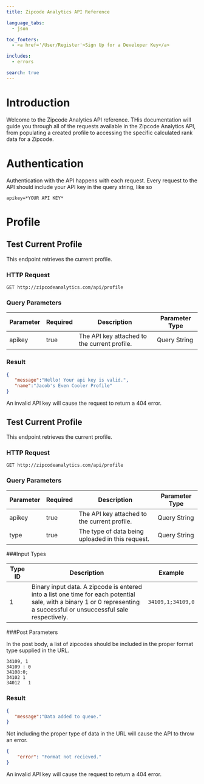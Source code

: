 ```yaml
---
title: Zipcode Analytics API Reference

language_tabs:
  - json

toc_footers:
  - <a href='/User/Register'>Sign Up for a Developer Key</a>

includes:
  - errors

search: true
---
```


# Introduction

Welcome to the Zipcode Analytics API reference. THis documentation will guide you through all of the requests available in the Zipcode Analytics API, from populating a created profile to accessing the specific calculated rank data for a Zipcode.

# Authentication

Authentication with the API happens with each request. Every request to the API should include your API key in the query string, like so 
    
    apikey=*YOUR API KEY*

# Profile

## Test Current Profile

This endpoint retrieves the current profile.

### HTTP Request

`GET http://zipcodeanalytics.com/api/profile`

### Query Parameters

Parameter | Required | Description | Parameter Type
--------- | ------- | ----------- | ---------------
apikey | true | The API key attached to the current profile. | Query String


### Result

```json
{
   "message":"Hello! Your api key is valid.",
   "name":"Jacob's Even Cooler Profile"
}
```

<aside class="danger">
An invalid API key will cause the request to return a 404 error.
</aside>

## Test Current Profile

This endpoint retrieves the current profile.

### HTTP Request

`GET http://zipcodeanalytics.com/api/profile`

### Query Parameters

Parameter | Required | Description | Parameter Type
--------- | ------- | ----------- | ---------------
apikey | true | The API key attached to the current profile. | Query String
type | true | The type of data being uploaded in this request. | Query String

###Input Types

Type ID | Description | Example
--------| -----------| --------
1 | Binary input data. A zipcode is entered into a list one time for each potential sale, with a binary 1 or 0 representing a successful or unsuccessful sale respectively. | `34109,1;34109,0`

###Post Parameters

In the post body, a list of zipcodes should be included in the proper format type supplied in the URL.

```
34109, 1
34109 : 0
34108:0;
34102 1
34012	1
```

### Result

```json
{
   "message":"Data added to queue."
}
```

<aside>
Not including the proper type of data in the URL will cause the API to throw an error.

```json
{
	"error": "Format not recieved."
}
```

</aside>

<aside class="danger">
An invalid API key will cause the request to return a 404 error.
</aside>
